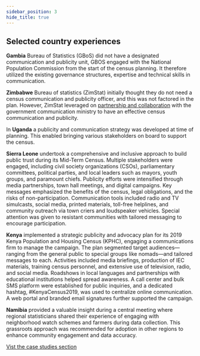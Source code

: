 ```yaml
---
sidebar_position: 3
hide_title: true 
---
```


## Selected country experiences

**Gambia** Bureau of Statistics (GBoS) did not have a designated communication and publicity unit, GBOS engaged with the National Population Commission from the start of the census planning. It therefore utilized the existing governance structures, expertise and technical skills in communication.

**Zimbabwe** Bureau of statistics (ZimStat) initially thought they do not need a census communication and publicity officer, and this was not factored in the plan. However, ZimStat leveraged on [partnership and collaboration](file:///C:/Users/ymersha/Downloads/e-cencus-handbook/Chapter12%20Advocacy-to%20upload.docx#_Selected_country_experiences) with the government communication ministry to have an effective census communication and publicity.

In **Uganda** a publicity and communication strategy was developed at time of planning. This enabled bringing various stakeholders on board to support the census. 

**Sierra Leone** undertook a comprehensive and inclusive approach to build public trust during its Mid-Term Census. Multiple stakeholders were engaged, including civil society organizations (CSOs), parliamentary committees, political parties, and local leaders such as mayors, youth groups, and paramount chiefs. Publicity efforts were intensified through media partnerships, town hall meetings, and digital campaigns. Key messages emphasized the benefits of the census, legal obligations, and the risks of non-participation. Communication tools included radio and TV simulcasts, social media, printed materials, toll-free helplines, and community outreach via town criers and loudspeaker vehicles. Special attention was given to resistant communities with tailored messaging to encourage participation.

**Kenya** implemented a strategic publicity and advocacy plan for its 2019 Kenya Population and Housing Census (KPHC), engaging a communications firm to manage the campaign. The plan segmented target audiences—ranging from the general public to special groups like nomads—and tailored messages to each. Activities included media briefings, production of IEC materials, training census personnel, and extensive use of television, radio, and social media. Roadshows in local languages and partnerships with educational institutions helped spread awareness. A call center and bulk SMS platform were established for public inquiries, and a dedicated hashtag, #KenyaCensus2019, was used to centralize online communication. A web portal and branded email signatures further supported the campaign.

**Namibia** provided a valuable insight during a central meeting where regional statisticians shared their experience of engaging with neighborhood watch schemes and farmers during data collection. This grassroots approach was recommended for adoption in other regions to enhance community engagement and data accuracy.

[Vist the case studies section](/docs/case-studies/Chapter-12/Case%20Studies.md)